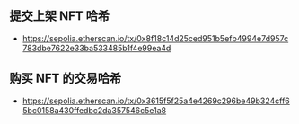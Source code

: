 ## 提交上架 NFT 哈希

- https://sepolia.etherscan.io/tx/0x8f18c14d25ced951b5efb4994e7d957c783dbe7622e33ba533485b1f4e99ea4d

## 购买 NFT 的交易哈希

- https://sepolia.etherscan.io/tx/0x3615f5f25a4e4269c296be49b324cff65bc0158a430ffedbc2da357546c5e1a8
